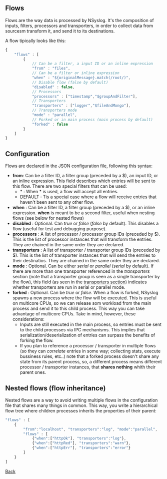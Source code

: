 ## Flows

Flows are the way data is processed by NSyslog. It's the composition of inputs, filters, processors and transporters, in order to collect data from sourcesm transform it, and send it to its destinations.

A flow tipically looks like this:

```javascript
{
	"flows" : [
		{
			// Can be a filter, a input ID or an inline expression
			"from" : "files",
			// Can be a filter or inline expression
			"when" : "${originalMessage}.match(/root/)",
			// Disable flow (false by default)
			"disabled" : false,
			// Processors
			"processors" : ["timestamp","$groupAndFilter"],
			// Transporters
			"transporters" : ["logger","$fileAndMongo"],
			// Transporters mode
			"mode" : "parallel",
			// Forked or in main process (main process by default)
			"forked" : false
		}
	]
}
```

## Configuration
Flows are declared in the JSON configuration file, following this syntax:

* **from**: Can be a filter ID, a filter group (preceded by a $), an input ID, or an inline expression. This field describes which entries will be sent to this flow. There are two special filters that can be used:
	* \* : When \* is used, a flow will accept all entries.
	* DEFAULT : Tis a special case where a flow will receive entries that haven't been sent to any other flow.
* **when** : Can be a filter ID, a filter group (preceded by a $), or an inline expression. **when** is meant to be a second filter, useful when nesting flows (see below for nested flows)
* **disabled** : Optional. Can *true* or *false* (*false* by default). This disables a flow (useful for test and debugging purpose).
* **processors** : A list of processor / processor group IDs (preceded by $). This is the list of processor instances that will transform the entries. They are chained in the same order they are declared.
* **transporters** : A list of transporter / transporter group IDs (preceded by $). This is the list of transporter instances that will send the entries to their destinatios. They are chained in the same order they are declared.
* **mode** : Optional. Can be either *serial* or *parallel* (*serial* by default). If there are more than one transporter referenced in the *transporters* section (note that a transporter group is seen as a single transporter by the flow), this field (as seen in the [transporters section](../transporters/index.md)) indicates whether transporters are run in serial or parallel mode.
* **forked** : Optional. Can be *true* or *false*. When a flow is forked, NSyslog spawns a new process where the flow will be executed. This is useful on multicore CPUs, so we can release som workload from the main process and send it to this child process. This way you can take advantage of multicore CPUs. Take in mind, however, these considerations:
	* Inputs are still executed in the main process, so entries must be sent to the child processes via IPC mechanisms. This implies that serialization/deserialization of entries can surpass the benefits of forking the flow.
	* If you plan to reference a processor / transporter in multiple flows (so they can *correlate* entries in some way; collecting stats, execute bussiness rules, etc..) note that a forked process doesn't share any state from its parent process, so, a different process means different processor / transporter instances, that **shares nothing** whith their parent ones.

## Nested flows (flow inheritance)
Nested flows are a way to avoid writing multiple flows in the configuration file that shares many things in common. This way, you write a hierarchical flow tree where children processes inherits the properties of their parent:

```javascript
"flows" : [
	{
		"from":"localhost", "transporters":"log", "mode":"parallel",
		"flows" : [
			{"when":["httpOk"], "transporters":"log"},
			{"when":["httpRed"], "transporters":"warn"},
			{"when":["httpErr"], "transporters":"error"}
		]
	}
]
```

[Back](../README.md)
